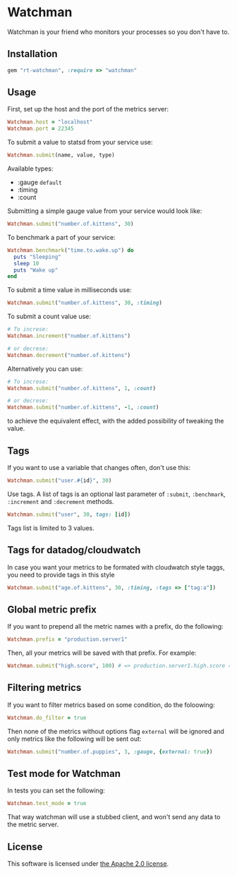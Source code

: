 # Watchman

Watchman is your friend who monitors your processes so you don't have to.

## Installation

``` ruby
gem "rt-watchman", :require => "watchman"
```

## Usage

First, set up the host and the port of the metrics server:

``` ruby
Watchman.host = "localhost"
Watchman.port = 22345
```

To submit a value to statsd from your service use:

``` ruby
Watchman.submit(name, value, type)
```

Available types:
* :gauge `default`
* :timing
* :count

Submitting a simple gauge value from your service would look like:

``` ruby
Watchman.submit("number.of.kittens", 30)
```

To benchmark a part of your service:

``` ruby
Watchman.benchmark("time.to.wake.up") do
  puts "Sleeping"
  sleep 10
  puts "Wake up"
end
```

To submit a time value in milliseconds use:

``` ruby
Watchman.submit("number.of.kittens", 30, :timing)
```

To submit a count value use:

``` ruby
# To increse:
Watchman.increment("number.of.kittens")

# or decrese:
Watchman.decrement("number.of.kittens")
```

Alternatively you can use:

``` ruby
# To increse:
Watchman.submit("number.of.kittens", 1, :count)

# or decrese:
Watchman.submit("number.of.kittens", -1, :count)
```

to achieve the equivalent effect, with the added possibility of tweaking the
value.

## Tags

If you want to use a variable that changes often, don't use this:

``` ruby
Watchman.submit("user.#{id}", 30)
```

Use tags. A list of tags is an optional last parameter of `:submit`, `:benchmark`,
`:increment` and `:decrement` methods.

``` ruby
Watchman.submit("user", 30, tags: [id])
```

Tags list is limited to 3 values.

## Tags for datadog/cloudwatch
In case you want your metrics to be formated with cloudwatch style taggs, you need to provide tags
in this style
``` ruby
Watchman.submit("age.of.kittens", 30, :timing, :tags => ["tag:a"])
```
## Global metric prefix

If you want to prepend all the metric names with a prefix, do the following:

``` ruby
Watchman.prefix = "production.server1"
```

Then, all your metrics will be saved with that prefix. For example:

``` ruby
Watchman.submit("high.score", 100) # => production.server1.high.score = 100
```

## Filtering metrics

If you want to filter metrics based on some condition, do the foloowing:

```ruby
Watchman.do_filter = true
```

Then none of the metrics without options flag ```external``` will be ignored and 
only metrics like the following will be sent out:
```ruby
Watchman.submit("number.of.puppies", 3, :gauge, {external: true})
```

## Test mode for Watchman

In tests you can set the following:

``` ruby
Watchman.test_mode = true
```

That way watchman will use a stubbed client, and won't send any data to the
metric server.

## License

This software is licensed under [the Apache 2.0 license](LICENSE).
